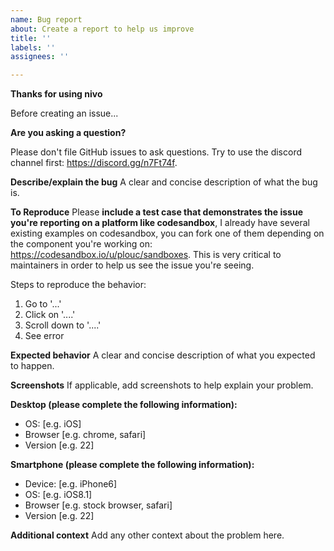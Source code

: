 ```yaml
---
name: Bug report
about: Create a report to help us improve
title: ''
labels: ''
assignees: ''

---
```


**Thanks for using nivo**

Before creating an issue...

**Are you asking a question?**

Please don't file GitHub issues to ask questions.
Try to use the discord channel first: https://discord.gg/n7Ft74f.

**Describe/explain the bug**
A clear and concise description of what the bug is.

**To Reproduce**
Please **include a test case that demonstrates the issue you're reporting on a platform like codesandbox**, I already have several existing examples on codesandbox, you can fork one of them
depending on the component you're working on: https://codesandbox.io/u/plouc/sandboxes.
This is very critical to maintainers in order to help us see the issue you're seeing.

Steps to reproduce the behavior:
1. Go to '...'
2. Click on '....'
3. Scroll down to '....'
4. See error

**Expected behavior**
A clear and concise description of what you expected to happen.

**Screenshots**
If applicable, add screenshots to help explain your problem.

**Desktop (please complete the following information):**
 - OS: [e.g. iOS]
 - Browser [e.g. chrome, safari]
 - Version [e.g. 22]

**Smartphone (please complete the following information):**
 - Device: [e.g. iPhone6]
 - OS: [e.g. iOS8.1]
 - Browser [e.g. stock browser, safari]
 - Version [e.g. 22]

**Additional context**
Add any other context about the problem here.
